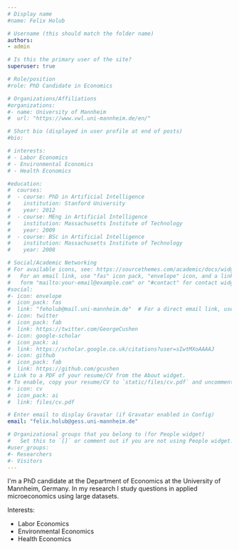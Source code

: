 ```yaml
---
# Display name
#name: Felix Holub

# Username (this should match the folder name)
authors:
- admin

# Is this the primary user of the site?
superuser: true

# Role/position
#role: PhD Candidate in Economics

# Organizations/Affiliations
#organizations:
#- name: University of Mannheim
#  url: "https://www.vwl.uni-mannheim.de/en/"

# Short bio (displayed in user profile at end of posts)
#bio:

# interests:
# - Labor Economics
# - Environmental Economics
# - Health Economics

#education:
#  courses:
#  - course: PhD in Artificial Intelligence
#    institution: Stanford University
#    year: 2012
#  - course: MEng in Artificial Intelligence
#    institution: Massachusetts Institute of Technology
#    year: 2009
#  - course: BSc in Artificial Intelligence
#    institution: Massachusetts Institute of Technology
#    year: 2008

# Social/Academic Networking
# For available icons, see: https://sourcethemes.com/academic/docs/widgets/#icons
#   For an email link, use "fas" icon pack, "envelope" icon, and a link in the
#   form "mailto:your-email@example.com" or "#contact" for contact widget.
#social:
#- icon: envelope
#  icon_pack: fas
#  link: "feholub@mail.uni-mannheim.de"  # For a direct email link, use "mailto:test@example.org".
#- icon: twitter
#  icon_pack: fab
#  link: https://twitter.com/GeorgeCushen
#- icon: google-scholar
#  icon_pack: ai
#  link: https://scholar.google.co.uk/citations?user=sIwtMXoAAAAJ
#- icon: github
#  icon_pack: fab
#  link: https://github.com/gcushen
# Link to a PDF of your resume/CV from the About widget.
# To enable, copy your resume/CV to `static/files/cv.pdf` and uncomment the lines below.  
#- icon: cv
#  icon_pack: ai
#  link: files/cv.pdf

# Enter email to display Gravatar (if Gravatar enabled in Config)
email: "felix.holub@gess.uni-mannheim.de"

# Organizational groups that you belong to (for People widget)
#   Set this to `[]` or comment out if you are not using People widget.  
#user_groups:
#- Researchers
#- Visitors
---
```


I'm a PhD candidate at the Department of Economics at the University of Mannheim, Germany. In my research I study questions in applied microeconomics using large datasets.

Interests:

* Labor Economics
* Environmental Economics
* Health Economics
